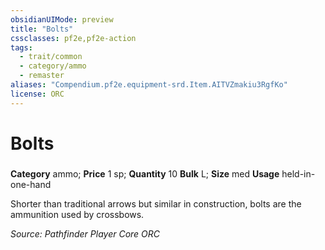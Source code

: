 ```yaml
---
obsidianUIMode: preview
title: "Bolts"
cssclasses: pf2e,pf2e-action
tags:
  - trait/common
  - category/ammo
  - remaster
aliases: "Compendium.pf2e.equipment-srd.Item.AITVZmakiu3RgfKo"
license: ORC
---
```

# Bolts

### 

**Category** ammo; 
**Price** 1 sp; **Quantity** 10
**Bulk** L; **Size** med
**Usage** held-in-one-hand

Shorter than traditional arrows but similar in construction, bolts are the ammunition used by crossbows.

*Source: Pathfinder Player Core*
*ORC*